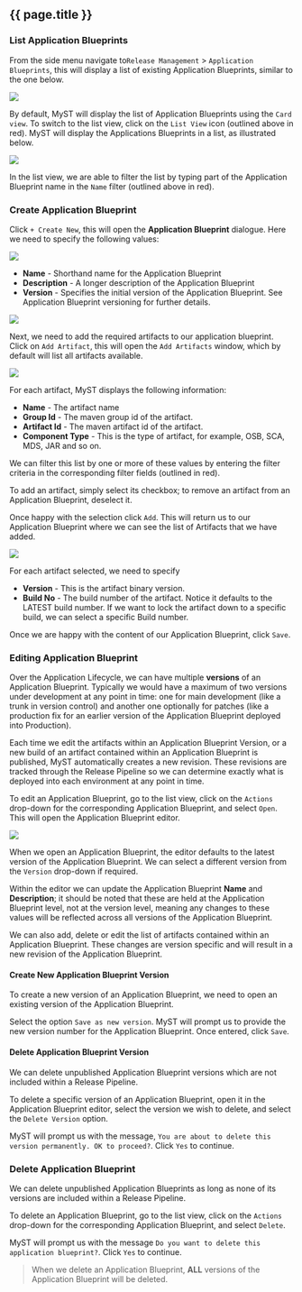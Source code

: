 ## {{ page.title }}

### List Application Blueprints
From the side menu navigate to`Release Management` > `Application Blueprints`, this will display a list of existing Application Blueprints, similar to the one below.

![](img/applicationBlueprintCardView.png)

By default, MyST will display the list of Application Blueprints using the `Card view`. To switch to the list view, click on the `List View` icon (outlined above in red). MyST will display the Applications Blueprints in a list, as illustrated below.

![](img/applicationBlueprintListView.png)

In the list view, we are able to filter the list by typing part of the Application Blueprint name in the `Name` filter (outlined above in red).

### Create Application Blueprint
Click `+ Create New`, this will open the **Application Blueprint** dialogue. Here we need to specify the following values:

![](img/applicationBlueprintCreate.png)

* **Name** - Shorthand name for the Application Blueprint
* **Description** - A longer description of the Application Blueprint
* **Version** - Specifies the initial version of the Application Blueprint. See Application Blueprint versioning for further details.

![](img/applicationBlueprintCreate.png)

Next, we need to add the required artifacts to our application blueprint. Click on `Add Artifact`, this will open the `Add Artifacts` window, which by default will list all artifacts available.

![](img/applicationBlueprintAddArtifacts.png)

For each artifact, MyST displays the following information:
* **Name** - The artifact name
* **Group Id** - The maven group id of the artifact.
* **Artifact Id** - The maven artifact id of the artifact.
* **Component Type** - This is the type of artifact, for example, OSB, SCA, MDS, JAR and so on.

We can filter this list by one or more of these values by entering the filter criteria in the corresponding filter fields (outlined in red).

To add an artifact, simply select its checkbox; to remove an artifact from an Application Blueprint, deselect it.

Once happy with the selection click `Add`. This will return us to our Application Blueprint where we can see the list of Artifacts that we have added.

![](img/applicationBlueprintCreateWithArtifacts.png)

For each artifact selected, we need to specify 
* **Version** - This is the artifact binary version. 
* **Build No** - The build number of the artifact. Notice it defaults to the LATEST build number. If we want to lock the artifact down to a specific build, we can select a specific Build number.

Once we are happy with the content of our Application Blueprint, click `Save`.

### Editing Application Blueprint
Over the Application Lifecycle, we can have multiple **versions** of an Application Blueprint. Typically we would have a maximum of two versions under development at any point in time: one for main development (like a trunk in version control) and another one optionally for patches (like a production fix for an earlier version of the Application Blueprint deployed into Production).

Each time we edit the artifacts within an Application Blueprint Version, or a new build of an artifact contained within an Application Blueprint is published, MyST automatically creates a new revision. These revisions are tracked through the Release Pipeline so we can determine exactly what is deployed into each environment at any point in time.

To edit an Application Blueprint, go to the list view, click on the `Actions` drop-down for the corresponding Application Blueprint, and select `Open`. This will open the Application Blueprint editor. 

![](img/applicationBlueprintEdit.png)

When we open an Application Blueprint, the editor defaults to the latest version of the Application Blueprint. We can select a different version from the `Version` drop-down if required.

Within the editor we can update the Application Blueprint **Name** and **Description**; it should be noted that these are held at the Application Blueprint level, not at the version level, meaning any changes to these values will be reflected across all versions of the Application Blueprint.

We can also add, delete or edit the list of artifacts contained within an Application Blueprint. These changes are version specific and will result in a new revision of the Application Blueprint.

#### Create New Application Blueprint Version
To create a new version of an Application Blueprint, we need to open an existing version of the Application Blueprint. 

Select the option `Save as new version`. MyST will prompt us to provide the new version number for the Application Blueprint. Once entered, click `Save`.

#### Delete Application Blueprint Version
We can delete unpublished Application Blueprint versions which are not included within a Release Pipeline.

To delete a specific version of an Application Blueprint, open it in the Application Blueprint editor, select the version we wish to delete, and select the `Delete Version` option.

MyST will prompt us with the message, `You are about to delete this version permanently. OK to proceed?`. Click `Yes` to continue.

### Delete Application Blueprint
We can delete unpublished Application Blueprints as long as none of its versions are included within a Release Pipeline.

To delete an Application Blueprint, go to the list view, click on the `Actions` drop-down for the corresponding Application Blueprint, and select `Delete`. 

MyST will prompt us with the message `Do you want to delete this application blueprint?`. Click `Yes` to continue.

> When we delete an Application Blueprint, **ALL** versions of the Application Blueprint will be deleted. 



